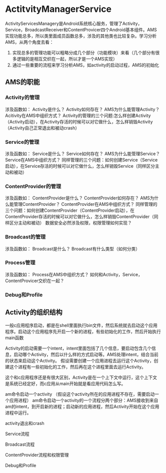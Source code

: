 # ActitvityManagerService

ActivityServicesManagery是Android系统核心服务，管理了Activity，Service，BroadcastReceiver和ContentProvicer四个Android基本组件。AMS实现功能总多，所以类里面成员函数总多，涉及的其他类也比较复杂。学习分析AMS，从两个角度去看：
1. 实现总多的管理功能可以粗略分成几个部分（功能模块）来看（几个部分有很多逻辑的是相互交织在一起，所以才是一个AMS实现）
2. 通过一些重要的流程来学习分析AMS，如activity的启动过程，AMS的初始化

## AMS的职能
### Activity的管理
  涉及函数如：
  Activity是什么？
  Activity如何存在？
  AMS为什么能管理Activity？
  Acitivity在AMS中组织方式？
  Activity的管理的三个问题:怎么样创建Activity（Activity启动），在Activity存活的时候可以对它做什么，怎么样销毁Activity（Activity自己正常退出和被动crash）
  
### Service的管理
  涉及函数如：
  Service是什么？
  Service如何存在？
  AMS为什么能管理Service？
  Service在AMS中组织方式？
  同样管理的三个问题：如何创建Service（Service启动），在Service存活的时候可以对它做什么，怎么样销毁Service（同样区分主动和被动）
  
### ContentProvider的管理
  涉及函数如：
  ContentProvider是什么？
  ContentProvider如何存在？
  AMS为什么能管理ContentProvider？
  ContentProvider在AMS中组织方式？
  同样管理的三个问题：如何创建ContentProvider（ContentProvider启动），在ContentProvider存活的时候可以对它做什么，怎么样销毁ContentProvider（同样区分主动和被动）
  数据安全必然涉及权限，权限管理如何实现？
  
### Broadcast的管理
  涉及函数如：
  Broadcast是什么？
  Broadcast有什么类型（如何分类）

### Process管理
  涉及函数如：
  Process在AMS中组织方式？
  如何和Activity，Service，ContentProvicer交织在一起？
  
### Debug和Profile

## Activity的组织结构

一般c应用程序启动，都是在shell里面执行bin文件，然后系统就去启动这个应用程序。启动这个应用程序先开启一个新的进程，有些初始化的工作，然后开始执行main函数

Activity的启动需要一个intent，intent里面包括了几个信息，要启动包含几个信息，启动哪个Activity，然后以什么样的方式启动等。AMS处理intent，结合当前的状态来启动这个Activity。
假设需要创建一个应用进程去运行这个Activity，创建这个进程有一些初始化的工作，然后再在这个进程里面去运行Activity。

这个和c应用程序还是有很大区别，Activity是在一个上下文中运行，这个上下文是系统已经定好，而c应用从main开始就是看应用代码怎么写。


am命令启动一个activity
（假设这个activity所在的应用进程不存在，需要启动一个应用进程）
am命令启动一个activity的一个流程分两个部分：AMS接收到来自am的intent，到开启新的进程；启动新的应用进程，然后Activity开始在这个应用进程中运行。



activity退出和crash



Service流程

Broadcast流程

ContentProvider流程和权限管理

Debug和Profile
